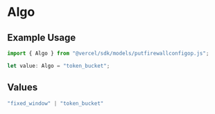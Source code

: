 # Algo

## Example Usage

```typescript
import { Algo } from "@vercel/sdk/models/putfirewallconfigop.js";

let value: Algo = "token_bucket";
```

## Values

```typescript
"fixed_window" | "token_bucket"
```